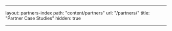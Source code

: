 ---

layout: partners-index
path: "content/partners"
url: "/partners/"
title: "Partner Case Studies"
hidden: true

---